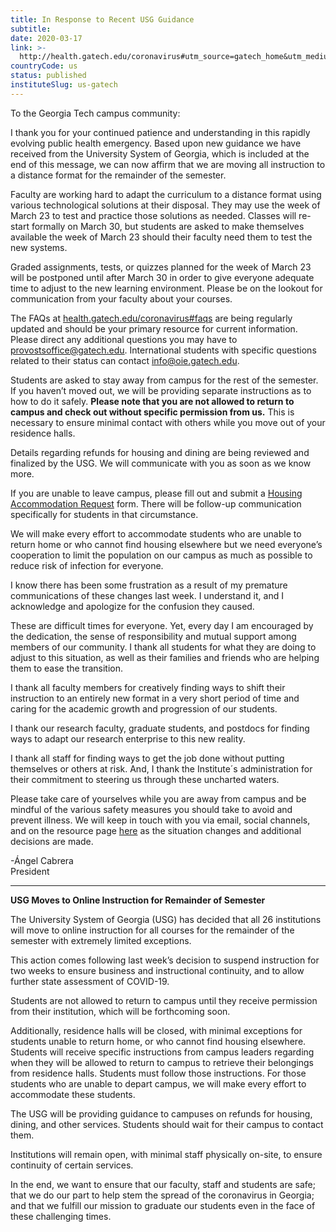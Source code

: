 ```yaml
---
title: In Response to Recent USG Guidance
subtitle: 
date: 2020-03-17
link: >-
  http://health.gatech.edu/coronavirus#utm_source=gatech_home&utm_medium=banner&utm_campaign=coronavirus_campus
countryCode: us
status: published
instituteSlug: us-gatech
---
```

    

To the Georgia Tech campus community:

I thank you for your continued patience and understanding in this rapidly evolving public health emergency. Based upon new guidance we have received from the University System of Georgia, which is included at the end of this message, we can now affirm that we are moving all instruction to a distance format for the remainder of the semester.

Faculty are working hard to adapt the curriculum to a distance format using various technological solutions at their disposal. They may use the week of March 23 to test and practice those solutions as needed. Classes will re-start formally on March 30, but students are asked to make themselves available the week of March 23 should their faculty need them to test the new systems.

Graded assignments, tests, or quizzes planned for the week of March 23 will be postponed until after March 30 in order to give everyone adequate time to adjust to the new learning environment. Please be on the lookout for communication from your faculty about your courses.

The FAQs at [health.gatech.edu/coronavirus#faqs](http://health.gatech.edu/coronavirus#faqs) are being regularly updated and should be your primary resource for current information. Please direct any additional questions you may have to [provostsoffice@gatech.edu](mailto:provostsoffice@gatech.edu). International students with specific questions related to their status can contact [info@oie.gatech.edu](mailto:info@oie.gatech.edu).

Students are asked to stay away from campus for the rest of the semester. If you haven’t moved out, we will be providing separate instructions as to how to do it safely. **Please note that you are not allowed to return to campus and check out without specific permission from us.** This is necessary to ensure minimal contact with others while you move out of your residence halls.

Details regarding refunds for housing and dining are being reviewed and finalized by the USG. We will communicate with you as soon as we know more.

If you are unable to leave campus, please fill out and submit a [Housing Accommodation Request](https://c.gatech.edu/2U58Jmw) form. There will be follow-up communication specifically for students in that circumstance.

We will make every effort to accommodate students who are unable to return home or who cannot find housing elsewhere but we need everyone’s cooperation to limit the population on our campus as much as possible to reduce risk of infection for everyone. 

I know there has been some frustration as a result of my premature communications of these changes last week. I understand it, and I acknowledge and apologize for the confusion they caused.

These are difficult times for everyone. Yet, every day I am encouraged by the dedication, the sense of responsibility and mutual support among members of our community. I thank all students for what they are doing to adjust to this situation, as well as their families and friends who are helping them to ease the transition.

I thank all faculty members for creatively finding ways to shift their instruction to an entirely new format in a very short period of time and caring for the academic growth and progression of our students.

I thank our research faculty, graduate students, and postdocs for finding ways to adapt our research enterprise to this new reality.

I thank all staff for finding ways to get the job done without putting themselves or others at risk. And, I thank the Institute´s administration for their commitment to steering us through these uncharted waters.

Please take care of yourselves while you are away from campus and be mindful of the various safety measures you should take to avoid and prevent illness. We will keep in touch with you via email, social channels, and on the resource page [here](http://health.gatech.edu/coronavirus#utm_source=gatech_home&utm_medium=banner&utm_campaign=coronavirus_campus) as the situation changes and additional decisions are made.

-Ángel Cabrera  
President

* * *

**USG Moves to Online Instruction for Remainder of Semester**

The University System of Georgia (USG) has decided that all 26 institutions will move to online instruction for all courses for the remainder of the semester with extremely limited exceptions.

This action comes following last week’s decision to suspend instruction for two weeks to ensure business and instructional continuity, and to allow further state assessment of COVID-19.

Students are not allowed to return to campus until they receive permission from their institution, which will be forthcoming soon.

Additionally, residence halls will be closed, with minimal exceptions for students unable to return home, or who cannot find housing elsewhere. Students will receive specific instructions from campus leaders regarding when they will be allowed to return to campus to retrieve their belongings from residence halls. Students must follow those instructions. For those students who are unable to depart campus, we will make every effort to accommodate these students.

The USG will be providing guidance to campuses on refunds for housing, dining, and other services. Students should wait for their campus to contact them.

Institutions will remain open, with minimal staff physically on-site, to ensure continuity of certain services.

In the end, we want to ensure that our faculty, staff and students are safe; that we do our part to help stem the spread of the coronavirus in Georgia; and that we fulfill our mission to graduate our students even in the face of these challenging times.

 
